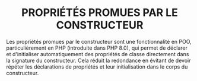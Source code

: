<h1 align="center" id="title">
PROPRIÉTÉS PROMUES PAR LE CONSTRUCTEUR
</h1>

<p id="description">
Les propriétés promues par le constructeur sont une fonctionnalité en POO, particulièrement en
PHP (introduite dans PHP 8.0), qui permet de déclarer et d'initialiser automatiquement des
propriétés de classe directement dans la signature du constructeur. Cela réduit la redondance en
évitant de devoir répéter les déclarations de propriétés et leur initialisation dans le corps du
constructeur.
</p>